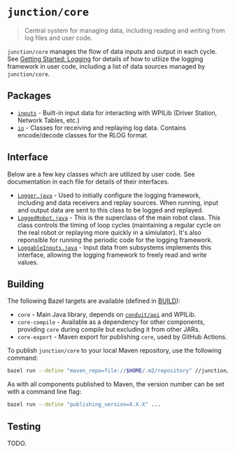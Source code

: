# `junction/core`

> Central system for managing data, including reading and writing from log files and user code.

`junction/core` manages the flow of data inputs and output in each cycle. See [Getting Started: Logging](/docs/START-LOGGING.md) for details of how to utliize the logging framework in user code, including a list of data sources managed by `junction/core`.

## Packages

* [`inputs`](src/org/littletonrobotics/junction/inputs) - Built-in input data for interacting with WPILib (Driver Station, Network Tables, etc.)
* [`io`](src/org/littletonrobotics/junction/io) - Classes for receiving and replaying log data. Contains encode/decode classes for the RLOG format.

## Interface

Below are a few key classes which are utilized by user code. See documentation in each file for details of their interfaces.

* [`Logger.java`](/junction/core/src/org/littletonrobotics/junction/Logger.java) - Used to initially configure the logging framework, including and data receivers and replay sources. When running, input and output data are sent to this class to be logged and replayed.
* [`LoggedRobot.java`](/junction/core/src/org/littletonrobotics/junction/LoggedRobot.java) - This is the superclass of the main robot class. This class controls the timing of loop cycles (maintaining a regular cycle on the real robot or replaying more quickly in a simiulator). It's also reponsible for running the periodic code for the logging framework.
* [`LoggableInputs.java`](/junction/core/src/org/littletonrobotics/junction/inputs/LoggableInputs.java) - Input data from subsystems implements this interface, allowing the logging framework to freely read and write values.

## Building

The following Bazel targets are available (defined in [BUILD](BUILD)):

* `core` - Main Java library, depends on [`conduit/api`](/conduit/api) and WPILib.
* `core-compile` - Available as a dependency for other components, providing `core` during compile but excluding it from other JARs.
* `core-export` - Maven export for publishing `core`, used by GitHub Actions.

To publish `junction/core` to your local Maven repository, use the following command:

```bash
bazel run --define "maven_repo=file://$HOME/.m2/repository" //junction/core:core-export.publish
```

As with all components published to Maven, the version number can be set with a command line flag:

```bash
bazel run --define "publishing_version=X.X.X" ...
```

## Testing

TODO.